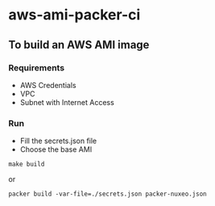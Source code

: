 # aws-ami-packer-ci


## To build an AWS AMI image

### Requirements
* AWS Credentials
* VPC
* Subnet with Internet Access

### Run

* Fill the secrets.json file
* Choose the base AMI

```
make build
```

or 

```
packer build -var-file=./secrets.json packer-nuxeo.json
```
